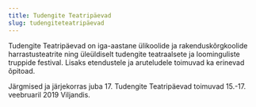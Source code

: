 ```yaml
---
title: Tudengite Teatripäevad
slug: tudengiteteatripäevad
---
```

Tudengite Teatripäevad on iga-aastane ülikoolide ja rakenduskõrgkoolide harrastusteatrite ning üleüldiselt tudengite teatraalsete ja loominguliste truppide festival. Lisaks etendustele ja aruteludele toimuvad ka erinevad õpitoad.

Järgmised ja järjekorras juba 17. Tudengite Teatripäevad toimuvad 15.-17. veebruaril 2019 Viljandis.
